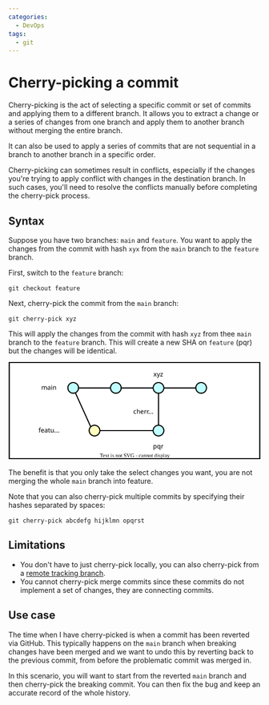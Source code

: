 ```yaml
---
categories:
  - DevOps
tags:
  - git
---
```


# Cherry-picking a commit

Cherry-picking is the act of selecting a specific commit or set of commits and
applying them to a different branch. It allows you to extract a change or a
series of changes from one branch and apply them to another branch without
merging the entire branch.

It can also be used to apply a series of commits that are not sequential in a
branch to another branch in a specific order.

Cherry-picking can sometimes result in conflicts, especially if the changes
you're trying to apply conflict with changes in the destination branch. In such
cases, you'll need to resolve the conflicts manually before completing the
cherry-pick process.

## Syntax

Suppose you have two branches: `main` and `feature`. You want to apply the
changes from the commit with hash `xyx` from the `main` branch to the `feature`
branch.

First, switch to the `feature` branch:

```
git checkout feature
```

Next, cherry-pick the commit from the `main` branch:

```
git cherry-pick xyz
```

This will apply the changes from the commit with hash `xyz` from thee `main`
branch to the `feature` branch. This will create a new SHA on `feature` (pqr)
but the changes will be identical.

![](/img/cherry-pick.svg)

The benefit is that you only take the select changes you want, you are not
merging the whole `main` branch into feature.

Note that you can also cherry-pick multiple commits by specifying their hashes
separated by spaces:

```
git cherry-pick abcdefg hijklmn opqrst
```

## Limitations

- You don't have to just cherry-pick locally, you can also cherry-pick from a
  [remote tracking branch](/DevOps/Git/Remote_tracking_branches.md).
- You cannot cherry-pick merge commits since these commits do not implement a
  set of changes, they are connecting commits.

## Use case

The time when I have cherry-picked is when a commit has been reverted via
GitHub. This typically happens on the `main` branch when breaking changes have
been merged and we want to undo this by reverting back to the previous commit,
from before the problematic commit was merged in.

In this scenario, you will want to start from the reverted `main` branch and
then cherry-pick the breaking commit. You can then fix the bug and keep an
accurate record of the whole history.
